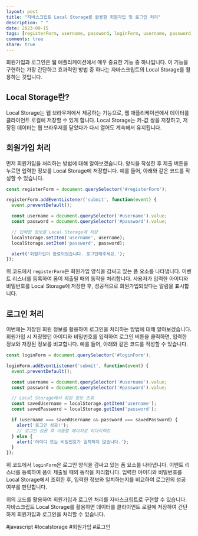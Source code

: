 ```yaml
---
layout: post
title: "자바스크립트 Local Storage를 활용한 회원가입 및 로그인 처리"
description: " "
date: 2023-09-15
tags: [registerForm, username, password, loginForm, username, password, javascript, localstorage]
comments: true
share: true
---
```


회원가입과 로그인은 웹 애플리케이션에서 매우 중요한 기능 중 하나입니다. 이 기능을 구현하는 가장 간단하고 효과적인 방법 중 하나는 자바스크립트의 Local Storage를 활용하는 것입니다.

## Local Storage란?

Local Storage는 웹 브라우저에서 제공하는 기능으로, 웹 애플리케이션에서 데이터를 클라이언트 로컬에 저장할 수 있게 합니다. Local Storage는 키-값 쌍을 저장하고, 저장된 데이터는 웹 브라우저를 닫았다가 다시 열어도 계속해서 유지됩니다.

## 회원가입 처리

먼저 회원가입을 처리하는 방법에 대해 알아보겠습니다. 양식을 작성한 후 제출 버튼을 누르면 입력한 정보를 Local Storage에 저장합니다. 예를 들어, 아래와 같은 코드를 작성할 수 있습니다.

```javascript
const registerForm = document.querySelector('#registerForm');

registerForm.addEventListener('submit', function(event) {
  event.preventDefault();

  const username = document.querySelector('#username').value;
  const password = document.querySelector('#password').value;

  // 입력한 정보를 Local Storage에 저장
  localStorage.setItem('username', username);
  localStorage.setItem('password', password);

  alert('회원가입이 완료되었습니다. 로그인해주세요.');
});
```

위 코드에서 `registerForm`은 회원가입 양식을 감싸고 있는 폼 요소를 나타냅니다. 이벤트 리스너를 등록하여 폼이 제출될 때의 동작을 처리합니다. 사용자가 입력한 아이디와 비밀번호를 Local Storage에 저장한 후, 성공적으로 회원가입되었다는 알림을 표시합니다.

## 로그인 처리

이번에는 저장된 회원 정보를 활용하여 로그인을 처리하는 방법에 대해 알아보겠습니다. 회원가입 시 저장했던 아이디와 비밀번호를 입력하여 로그인 버튼을 클릭하면, 입력한 정보와 저장된 정보를 비교합니다. 예를 들어, 아래와 같은 코드를 작성할 수 있습니다.

```javascript
const loginForm = document.querySelector('#loginForm');

loginForm.addEventListener('submit', function(event) {
  event.preventDefault();

  const username = document.querySelector('#username').value;
  const password = document.querySelector('#password').value;

  // Local Storage에서 회원 정보 조회
  const savedUsername = localStorage.getItem('username');
  const savedPassword = localStorage.getItem('password');

  if (username === savedUsername && password === savedPassword) {
    alert('로그인 성공!');
    // 로그인 성공 후 이동할 페이지로 리다이렉트
  } else {
    alert('아이디 또는 비밀번호가 일치하지 않습니다.');
  }
});
```

위 코드에서 `loginForm`은 로그인 양식을 감싸고 있는 폼 요소를 나타냅니다. 이벤트 리스너를 등록하여 폼이 제출될 때의 동작을 처리합니다. 입력한 아이디와 비밀번호를 Local Storage에서 조회한 후, 입력한 정보와 일치하는지를 비교하여 로그인의 성공 여부를 판단합니다.

위의 코드를 활용하여 회원가입과 로그인 처리를 자바스크립트로 구현할 수 있습니다. 자바스크립트 Local Storage를 활용하면 데이터를 클라이언트 로컬에 저장하여 간단하게 회원가입과 로그인을 처리할 수 있습니다.

#javascript #localstorage #회원가입 #로그인